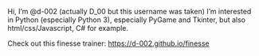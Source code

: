Hi, I’m @d-002 (actually D_00 but this username was taken)
I’m interested in Python (especially Python 3), especially PyGame and Tkinter, but also html/css/Javascript, C# for example.

Check out this finesse trainer: https://d-002.github.io/finesse
